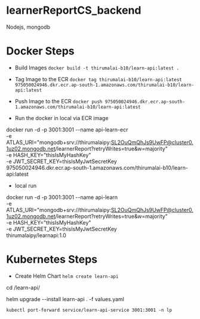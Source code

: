 # learnerReportCS_backend
Nodejs, mongodb


# Docker Steps

- Build Images
`docker build -t thirumalai-b10/learn-api:latest . `

- Tag Image to the ECR
`docker tag thirumalai-b10/learn-api:latest 975050024946.dkr.ecr.ap-south-1.amazonaws.com/thirumalai-b10/learn-api:latest`

- Push Image to the ECR
`docker push 975050024946.dkr.ecr.ap-south-1.amazonaws.com/thirumalai-b10/learn-api:latest`

- Run the docker in local via ECR image

docker run -d -p 3001:3001 --name api-learn-ecr \
        -e ATLAS_URI="mongodb+srv://thirumalaipy:SL2OuQmQhJs9UwFP@cluster0.1uz02.mongodb.net/learnerReport?retryWrites=true&w=majority" \
        -e HASH_KEY="thisIsMyHashKey" \
        -e JWT_SECRET_KEY=thisIsMyJwtSecretKey \
        975050024946.dkr.ecr.ap-south-1.amazonaws.com/thirumalai-b10/learn-api:latest


- local run

docker run -d -p 3001:3001 --name api-learn \
        -e ATLAS_URI="mongodb+srv://thirumalaipy:SL2OuQmQhJs9UwFP@cluster0.1uz02.mongodb.net/learnerReport?retryWrites=true&w=majority" \
        -e HASH_KEY="thisIsMyHashKey" \
        -e JWT_SECRET_KEY=thisIsMyJwtSecretKey \
        thirumalaipy/learnapi:1.0

# Kubernetes Steps

- Create Helm Chart
`helm create learn-api`

cd /learn-api/

helm upgrade --install learn-api . -f values.yaml

`kubectl port-forward service/learn-api-service 3001:3001 -n lp`